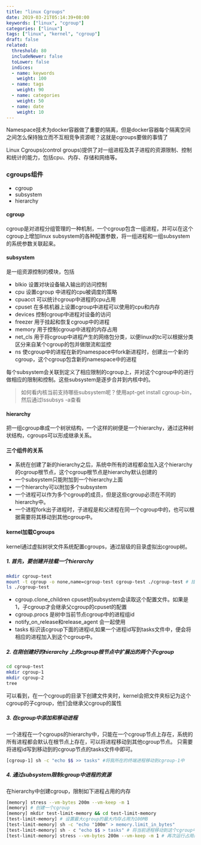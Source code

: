 ```yaml
---
title: "linux Cgroups"
date: 2019-03-21T05:14:39+08:00
keywords: ["linux", "cgroup"]
categories: ["linux"]
tags: ["linux", "kernel", "cgroup"]
draft: false
related:
  threshold: 80
  includeNewer: false
  toLower: false
  indices:
  - name: keywords
    weight: 100
  - name: tags
    weight: 90
  - name: categories
    weight: 50
  - name: date
    weight: 10
---
```


Namespace技术为docker容器做了重要的隔离，但是docker容器每个隔离空间之间怎么保持独立而不互相竞争资源呢？这就是cgroups要做的事情了


Linux Cgroups(control groups)提供了对一组进程及其子进程的资源限制、控制和统计的能力，包括cpu、内存、存储和网络等。

### cgroups组件
- cgroup
- subsystem
- hierarchy

#### cgroup
cgroup是对进程分组管理的一种机制，一个cgroup包含一组进程，并可以在这个cgroup上增加linux subsystem的各种配置参数，将一组进程和一组subsystem的系统参数关联起来。


#### subsystem
是一组资源控制的模块，包括
- blkio 设置对块设备输入输出的访问控制
- cpu 设置cgroup 中进程的cpu被调度的策略
- cpuacct 可以统计cgroup中进程的cpu占用
- cpuset 在多核机器上设置cgroup中进程可以使用的cpu和内存
- devices 控制cgroup中进程对设备的访问
- freezer 用于挂起和恢复cgroup中的进程
- memory 用于控制cgroup中进程的内存占用
- net_cls 用于将cgroup中进程产生的网络包分类，以便linux的tc可以根据分类区分来自某个cgroup的包并做限流和监控
- ns 使cgroup中的进程在新的namespace中fork新进程时，创建出一个新的cgroup，这个cgroup包含新的namespace中的进程

每个subsystem会关联到定义了相应限制的cgroup上，并对这个cgroup中的进行做相应的限制和控制。这些subsystem是逐步合并到内核中的。

> 如何看内核当前支持哪些subsystem呢？使用apt-get install cgroup-bin，然后通过lssubsys -a查看

#### hierarchy
把一组cgroup串成一个树状结构，一个这样的树便是一个hierarchy，通过这种树状结构，cgroups可以形成继承关系。



#### 三个组件的关系
- 系统在创建了新的hierarchy之后，系统中所有的进程都会加入这个hierarchy的cgroup根节点，这个cgroup根节点是hierarchy默认创建的
- 一个subsystem只能附加到一个hierarchy上面
- 一个hierarchy可以附加多个subsystem
- 一个进程可以作为多个cgroup的成员，但是这些cgroup必须在不同的hierarchy中。
- 一个进程fork出子进程时，子进程是和父进程在同一个cgroup中的，也可以根据需要将其移动到其他cgroup中。

#### kernel加载Cgroups
kernel通过虚拟树状文件系统配置cgroups，通过层级的目录虚拟出cgroup树。

##### 1. 首先，要创建并挂载一个hierarchy
```bash
mkdir cgroup-test
mount -t cgroup -o none,name=cgroup-test cgroup-test ./cgroup-test # 挂载一个hierarchy
ls ./cgroup-test

```
- cgroup.clone_children cpuset的subsystem会读取这个配置文件。如果是1，子cgroup才会继承父cgroup的cpuset的配置
- cgroup.procs 是树中当前节点cgroup中的进程组id
- notify_on_release和release_agent 会一起使用
- tasks 标识该cgroup下面的进程id,如果一个进程id写到tasks文件中，便会将相应的进程加入到这个cgroup中。

##### 2. 在刚创建好的hierarchy 上的cgroup根节点中扩展出的两个子cgroup
```bash
cd cgroup-test
mkdir cgroup-1
mkdir cgroup-2
tree

```
可以看到，在一个cgroup的目录下创建文件夹时，kernel会把文件夹标记为这个cgroup的子cgroup，他们会继承父cgroup的属性

##### 3. 在cgroup中添加和移动进程
一个进程在一个cgroups的hierarchy中，只能在一个cgroup节点上存在，系统的所有进程都会默认在根节点上存在，可以将进程移动到其他cgroup节点。
只需要将进程id写到移动到的cgroup节点的tasks文件中即可。
```bash
[cgroup-1] sh -c "echo $$ >> tasks" #将我所在的终端进程移动到cgroup-1中

```

##### 4. 通过subsystem限制cgroup中进程的资源
在hierarchy中创建cgroup，限制如下进程占用的内存
```bash
[memory] stress --vm-bytes 200m --vm-keep -m 1
[memory] # 创建一个cgroup
[memory] mkdir test-limit-memory && cd test-limit-memory
[test-limit-memory] # 设置最大cgroup的最大内存占用为100MB
[test-limit-memory] sh -c "echo "100m" > memory.limit_in_bytes"
[test-limit-memory] sh - c "echo $$ > tasks" # 将当前进程移动到这个cgroup中
[test-limit-memory] stress --vm-bytes 200m --vm-keep -m 1 # 再次运行占用内存200MB的stress进程

```





